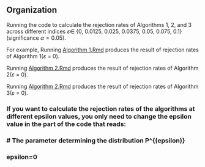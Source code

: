## Organization
Running the code to calculate the rejection rates of Algorithms 1, 2, and 3 across different indices $\varepsilon\in$ \{0, 0.0125, 0.025, 0.0375, 0.05, 0.075, 0.1\} (significance $\alpha = 0.05$).


For example, Running [Algorithm 1.Rmd](https://github.com/JinyuWang123/TDA/blob/main/Simulation%20Study/Code-table1/Algorithm%201.Rmd) produces the result of rejection rates of Algorithm 1($\varepsilon$ = 0).

Running [Algorithm 2.Rmd](https://github.com/JinyuWang123/TDA/blob/main/Simulation%20Study/Code-table1/Algorithm%202.Rmd) produces the result of rejection rates of Algorithm 2($\varepsilon$ = 0).

Running [Algorithm 2.Rmd](https://github.com/JinyuWang123/TDA/blob/main/Simulation%20Study/Code-table1/Algorithm%203.Rmd) produces the result of rejection rates of Algorithm 3($\varepsilon$ = 0).

### If you want to calculate the rejection rates of the algorithms at different epsilon values, you only need to change the epsilon value in the part of the code that reads: 

### # The parameter determining the distribution P^{(epsilon)} 
### epsilon=0
